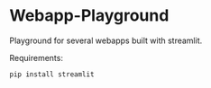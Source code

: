 # Webapp-Playground

Playground for several webapps built with streamlit.

Requirements:
```
pip install streamlit
